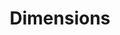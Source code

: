 ---
layout: default
bigquery: https://console.cloud.google.com/bigquery?p=covid-19-dimensions-ai&page=table&d=data&t=publications
contributors: Digital Science, https://www.digital-science.com/
cost: Free for personal, non-commercial use.
description: Dimensions contains more than 100 million publications, ranging from
  articles published in scholarly journals, books and book chapters, to preprints
  and conference proceedings. All publications are contextualized with linked data
  sets, funding, publications, patents, clinical trials, and policy documents. You
  can also view associated categories, funders, institutions, and researcher profiles.
documentation: https://docs.dimensions.ai/bigquery/index.html
last_edit: 04/05/2022, 19:50:13
location: https://www.dimensions.ai/products/free/
maintained_by: Digital Science, https://www.digital-science.com/
schema_fields:
- external_ids
- supporting_grant_ids
- current_assignee
- isbn
- email_address
- assignee_countries
- funding_gbp
- date_modified
- open_access_categories_v2
- proceedings_title
- labels
- resulting_publication_doi
- end_date
- funder_org_acronyms
- citations_count
- family_count
- start_year
- pmid
- cited_by_ids
- wikipedia_url
- application_number
- book_series_title
- description
- current_assignee_orgs
- interventions
- metrics
- active_years
- expiration_date
- jurisdiction
- phase
- publication_ids
- original_abstract
- source_id
- funding_nzd
- abstract
- conditions
- registry
- category_hra
- created_date
- funding_aud
- date_normal
- research_org_cities
- expiration_year
- category_rcdc
- date
- date_print
- kind
- established
- citations
- foa_number
- organisation_details
- start_date
- resulting_publication_ids
- funding_cny
- funder_countries
- links
- category_icrp_cso
- journal
- priority_year
- family_id
- mesh_terms
- pmcid
- category_uoa
- relationships
- associated_publication_arxiv_id
- license
- date_online
- parent_id
- category_bra
- funding_currency
- brief_title
- categories
- associated_publication_doi
- filing_year
- repository_id
- gender
- publisher
- legal_status
- funding_jpy
- altmetrics
- date_inserted
- priority_date
- reference_ids
- linkout
- category_hrcs_rac
- associated_publication_pmid
- cpc
- eisbn
- funding_eur
- repository_name
- name
- research_orgs
- language
- grant_number
- end_year
- open_access_categories
- clinical_trial_ids
- editors
- status
- book_title
- acronym
- repository_url
- embargo_date
- current_assignee_countries
- date_imported_gbq
- research_org_state_names
- title
- aliases
- funding_chf
- funding_amount
- original_assignee_countries
- filing_status
- concepts
- doi
- funder_orgs
- funding_cad
- id
- ipcr
- subtitles
- assignee_orgs
- research_org_country_names
- types
- address
- patent_ids
- conference
- funding_details
- volume
- type
- research_org_city_names
- family_members_ids
- researcher_ids
- funder_org_cities
- publication_date
- filing_date
- funding_usd
- inventor_names
- granted_date
- original_title
- pages
- category_for
- original_assignee_orgs
- research_org_state_codes
- publication_year
- category_sdg
- investigators
- funder_org_state_codes
- category_hrcs_hc
- associated_publication_id
- category_icrp_ct
- funder_org_countries
- legal_events
- original_assignee
- arxiv_id
- research_org_countries
- funder_org
- journal_lists
- mesh_headings
- issue
- granted_year
- citation_string
- associated_grant_ids
- year
- acknowledgements
- authors
- acronyms
shortname: dimensions
tags:
- scholarly literature
- patents
- funding
- clinical trials
- academic profiles
terms_of_use: 'Use of both the Dimensions COVID-19 dataset and full Dimensions dataset
  are subject to the Dimensions Terms of use: https://www.dimensions.ai/policies-terms-legal '
title: Dimensions
uuid: dcff88bd-fe6b-4fdb-8159-809bf9d7bc1c
---